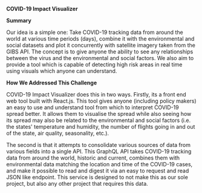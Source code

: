 
<b>COVID-19 Impact Visualizer</b>

<b>Summary</b>

Our idea is a simple one: Take COVID-19 tracking data from around the world at various time periods (days), combine it with the environmental and social datasets and plot it concurrently with satellite imagery taken from the GIBS API. The concept is to give anyone the ability to see any relationships between the virus and the environmental and social factors. We also aim to provide a tool which is capable of detecting high risk areas in real time using visuals which anyone can understand.

<b>How We Addressed This Challenge</b>

COVID-19 Impact Visualizer does this in two ways. Firstly, its a front end web tool built with React.js. This tool gives anyone (including policy makers) an easy to use and understand tool from which to interpret COVID-19 spread better. It allows them to visualise the spread while also seeing how its spread may also be related to the environmental and social factors (i.e. the states' temperature and humidity, the number of flights going in and out of the state, air quality, seasonality, etc.).

The second is that it attempts to consolidate various sources of data from various fields into a single API. This GraphQL API takes COVID-19 tracking data from around the world, historic and current, combines them with environmental data matching the location and time of the COVID-19 cases, and make it possible to read and digest it via an easy to request and read JSON like endpoint. This service is designed to not make this as our sole project, but also any other project that requires this data.
